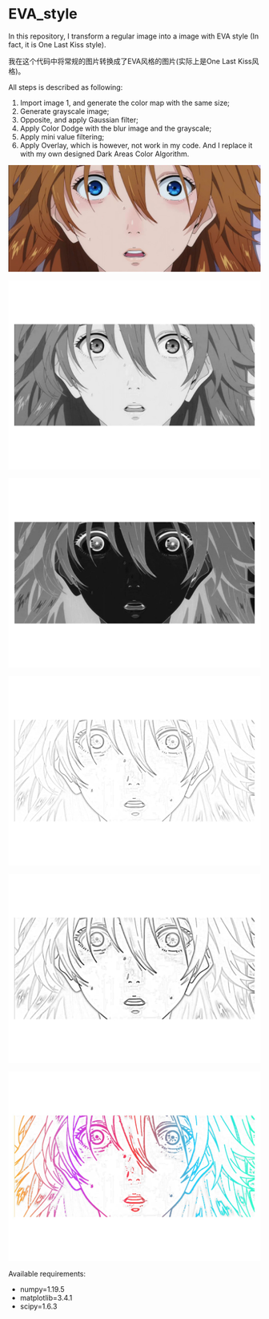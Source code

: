 # EVA_style

In this repository, I transform a regular image into a image with EVA style (In fact, it is One Last Kiss style). 

我在这个代码中将常规的图片转换成了EVA风格的图片(实际上是One Last Kiss风格)。

All steps is described as following:
1. Import image 1, and generate the color map with the same size;
2. Generate grayscale image;
3. Opposite, and apply Gaussian filter;
4. Apply Color Dodge with the blur image and the grayscale;
5. Apply mini value filtering;
6. Apply Overlay, which is however, not work in my code. And I replace it with my own designed Dark Areas Color Algorithm. 

![1 Original image](https://github.com/LeonardLi98/EVA_style/raw/main/img/Asuka.jpg)

![2 Gray](https://github.com/LeonardLi98/EVA_style/raw/main/img/gray.jpg)

![3 Opposite](https://github.com/LeonardLi98/EVA_style/raw/main/img/opposite.jpg)

![4 Sketch](https://github.com/LeonardLi98/EVA_style/raw/main/img/sketch.jpg)

![5 Filtering](https://github.com/LeonardLi98/EVA_style/raw/main/img/mini_value_filtering.jpg)

![6 Result](https://github.com/LeonardLi98/EVA_style/raw/main/img/result.jpg)

Available requirements:
- numpy=1.19.5
- matplotlib=3.4.1
- scipy=1.6.3